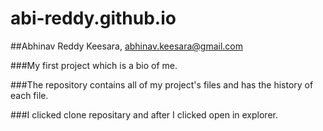 # abi-reddy.github.io

##Abhinav Reddy Keesara, abhinav.keesara@gmail.com

###My first project which is a bio of me.

###The repository contains all of my project's files and has the history of each file.

###I clicked clone repositary and after I clicked open in explorer.

